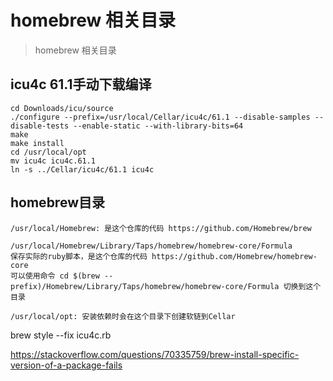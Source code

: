 # homebrew 相关目录
> homebrew 相关目录

## icu4c 61.1手动下载编译

```
cd Downloads/icu/source
./configure --prefix=/usr/local/Cellar/icu4c/61.1 --disable-samples --disable-tests --enable-static --with-library-bits=64
make
make install
cd /usr/local/opt
mv icu4c icu4c.61.1
ln -s ../Cellar/icu4c/61.1 icu4c
```

## homebrew目录

```
/usr/local/Homebrew: 是这个仓库的代码 https://github.com/Homebrew/brew

/usr/local/Homebrew/Library/Taps/homebrew/homebrew-core/Formula
保存实际的ruby脚本，是这个仓库的代码 https://github.com/Homebrew/homebrew-core
可以使用命令 cd $(brew --prefix)/Homebrew/Library/Taps/homebrew/homebrew-core/Formula 切换到这个目录

/usr/local/opt: 安装依赖时会在这个目录下创建软链到Cellar
```

brew style --fix icu4c.rb

https://stackoverflow.com/questions/70335759/brew-install-specific-version-of-a-package-fails